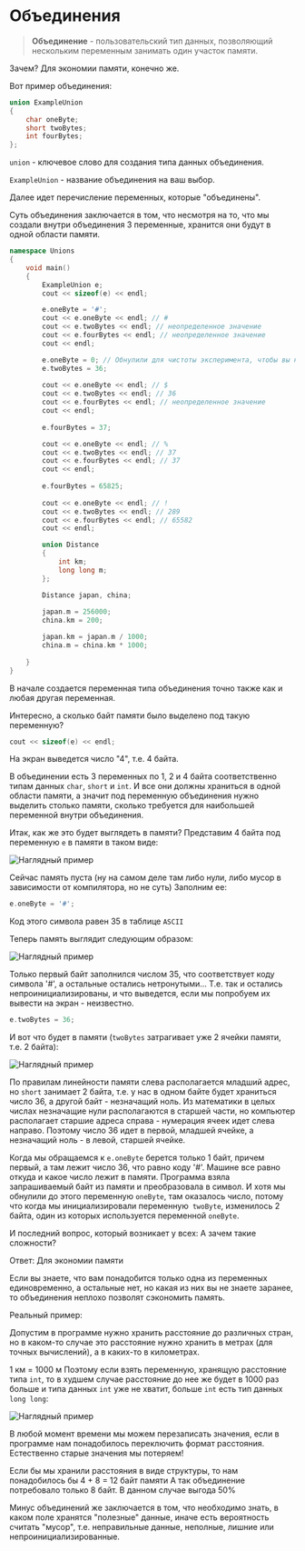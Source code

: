 # Объединения

> **Объединение** - пользовательский тип данных, позволяющий нескольким переменным занимать один участок памяти.

Зачем? Для экономии памяти, конечно же.

Вот пример объединения:
```c++
union ExampleUnion
{
    char oneByte;
    short twoBytes;
    int fourBytes;
};
```
`union` - ключевое слово для создания типа данных объединения.

`ExampleUnion` - название объединения на ваш выбор.

Далее идет перечисление переменных, которые "объединены".

Суть объединения заключается в том, что несмотря на то, что мы создали внутри объединения 3 переменные, хранится они будут в одной области памяти.
```c++
namespace Unions
{
    void main()
    {
        ExampleUnion e;
        cout << sizeof(e) << endl;

        e.oneByte = '#';
        cout << e.oneByte << endl; // #
        cout << e.twoBytes << endl; // неопределенное значение
        cout << e.fourBytes << endl; // неопределенное значение
        cout << endl;

        e.oneByte = 0; // Обнулили для чистоты эксперимента, чтобы вы не думали, что '#' так и осталась в памяти
        e.twoBytes = 36;
       
        cout << e.oneByte << endl; // $
        cout << e.twoBytes << endl; // 36
        cout << e.fourBytes << endl; // неопределенное значение
        cout << endl;
        
        e.fourBytes = 37;

        cout << e.oneByte << endl; // %
        cout << e.twoBytes << endl; // 37
        cout << e.fourBytes << endl; // 37
        cout << endl;
        
        e.fourBytes = 65825;
        
        cout << e.oneByte << endl; // !
        cout << e.twoBytes << endl; // 289
        cout << e.fourBytes << endl; // 65582
        cout << endl;

        union Distance
        {
            int km;
            long long m;
        };

        Distance japan, china;
  
        japan.m = 256000;
        china.km = 200;

        japan.km = japan.m / 1000;
        china.m = china.km * 1000;
      
    }
}
```
В начале создается переменная типа объединения точно также как и любая другая переменная.

Интересно, а сколько байт памяти было выделено под такую переменную?
 ```c++      
cout << sizeof(e) << endl;
```   
На экран выведется число "4", т.е. 4 байта.

В объединении есть 3 переменных по 1, 2 и 4 байта соответственно типам данных `char`, `short` и `int`.
И все они должны храниться в одной области памяти, а значит под переменную объединения нужно выделить столько памяти, сколько требуется для наибольшей переменной внутри объединения.

Итак, как же это будет выглядеть в памяти?
Представим 4 байта под переменную `e` в памяти в таком виде:

![Наглядный пример](https://pp.userapi.com/c834403/v834403056/1428b4/kKigGYcjVao.jpg)
 

Сейчас память пуста (ну на самом деле там либо нули, либо мусор в зависимости от компилятора, но не суть)
Заполним ее:
```c++      
e.oneByte = '#'; 
```
Код этого символа равен 35 в таблице `ASCII`

Теперь память выглядит следующим образом: 

![Наглядный пример](https://pp.userapi.com/c834403/v834403056/142897/LwgIAiuYJf0.jpg)
 
Только первый байт заполнился числом 35, что соответствует коду символа '#', а остальные остались нетронутыми... Т.е. так и остались непроинициализированы, и что выведется, если мы попробуем их вывести на экран - неизвестно.

```c++      
e.twoBytes = 36;
```
И вот что будет в памяти (`twoBytes` затрагивает уже 2 ячейки памяти, т.е. 2 байта):

![Наглядный пример](https://pp.userapi.com/c834403/v834403056/14289e/IoVz_7yJ0AQ.jpg)

По правилам линейности памяти слева располагается младший адрес, но `short` занимает 2 байта, т.е. у нас в одном байте будет храниться число 36, а другой байт - незначащий ноль.
Из математики в целых числах незначащие нули располагаются в старшей части, но компьютер располагает старшие адреса справа - нумерация ячеек идет слева направо. Поэтому число 36 идет в первой, младшей ячейке, а незначащий ноль - в левой, старшей ячейке.

Когда мы обращаемся к `e.oneByte` берется только 1 байт, причем первый, а там лежит число 36, что равно коду '#'.
Машине все равно откуда и какое число лежит в памяти.
Программа взяла запрашиваемый байт из памяти и преобразовала в символ.
И хотя мы обнулили до этого переменную `oneByte`, там оказалось число, потому что когда мы инициализировали переменную` twoByte`, изменилось 2 байта, один из которых используется переменной `oneByte`.

И последний вопрос, который возникает у всех:
А зачем такие сложности?

Ответ:
Для экономии памяти

Если вы знаете, что вам понадобится только одна из переменных единовременно, а остальные нет, но какая из них вы не знаете заранее, то объединения неплохо позволят сэкономить память.

Реальный пример:

Допустим в программе нужно хранить расстояние до различных стран, но в каком-то случае это расстояние нужно хранить в метрах (для точных вычислений), а в каких-то в километрах.

1 км = 1000 м
Поэтому если взять переменную, хранящую расстояние типа `int`, то в худшем случае расстояние до нее же будет в 1000 раз больше и типа данных `int` уже не хватит, больше `int` есть тип данных `long long`:

![Наглядный пример](https://pp.userapi.com/c830508/v830508109/102205/snmvxq3iNxU.jpg)

В любой момент времени мы можем перезаписать значения, если в программе нам понадобилось переключить формат расстояния.
Естественно старые значения мы потеряем!

Если бы мы хранили расстояния в виде структуры, то нам понадобилось бы 4 + 8 = 12 байт памяти
А так объединение потребовало только 8 байт. В данном случае выгода 50%

Минус объединений же заключается в том, что необходимо знать, в каком поле хранятся "полезные" данные, иначе есть вероятность считать "мусор", т.е. неправильные данные, неполные, лишние или непроинициализированные.
